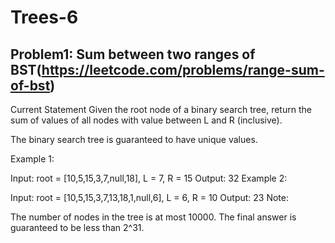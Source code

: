 # Trees-6

## Problem1: Sum between two ranges of BST(https://leetcode.com/problems/range-sum-of-bst)

Current Statement
Given the root node of a binary search tree, return the sum of values of all nodes with value between L and R (inclusive).

The binary search tree is guaranteed to have unique values.

Example 1:

Input: root = [10,5,15,3,7,null,18], L = 7, R = 15
Output: 32
Example 2:

Input: root = [10,5,15,3,7,13,18,1,null,6], L = 6, R = 10
Output: 23
Note:

The number of nodes in the tree is at most 10000.
The final answer is guaranteed to be less than 2^31.
